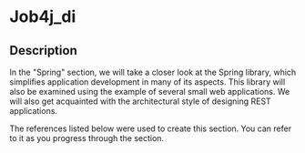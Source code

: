 # Job4j_di

## Description
In the "Spring" section, we will take a closer look at the Spring library, which simplifies application development in
many of its aspects. This library will also be examined using the example of several small web applications. We will
also get acquainted with the architectural style of designing REST applications.

The references listed below were used to create this section. You can refer to it as you progress through the section.